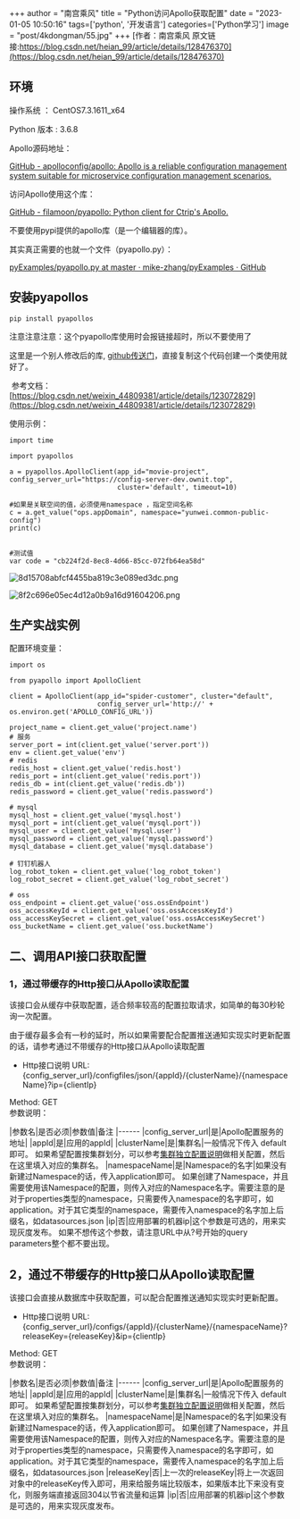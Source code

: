 +++
author = "南宫乘风"
title = "Python访问Apollo获取配置"
date = "2023-01-05 10:50:16"
tags=['python', '开发语言']
categories=['Python学习']
image = "post/4kdongman/55.jpg"
+++
[作者：南宫乘风   原文链接:https://blog.csdn.net/heian_99/article/details/128476370](https://blog.csdn.net/heian_99/article/details/128476370)

## 环境

操作系统 ： CentOS7.3.1611_x64

Python 版本 : 3.6.8

Apollo源码地址：

[GitHub - apolloconfig/apollo: Apollo is a reliable configuration management system suitable for microservice configuration management scenarios.](https://github.com/ctripcorp/apollo)

访问Apollo使用这个库：

[GitHub - filamoon/pyapollo: Python client for Ctrip's Apollo.](https://github.com/filamoon/pyapollo)

不要使用pypi提供的apollo库（是一个编辑器的库）。

其实真正需要的也就一个文件（pyapollo.py）：

[pyExamples/pyapollo.py at master · mike-zhang/pyExamples · GitHub](https://github.com/mike-zhang/pyExamples/blob/master/pyapolloRelate/pyapollo.py)



## 安装pyapollos

```
pip install pyapollos
```

注意注意注意：这个pyapollo库使用时会报链接超时，所以不要使用了 

这里是一个别人修改后的库, [github传送门](https://github.com/mike-zhang/pyExamples/blob/master/pyapolloRelate/pyapollo.py)，直接复制这个代码创建一个类使用就好了。

 参考文档：[https://blog.csdn.net/weixin_44809381/article/details/123072829](https://blog.csdn.net/weixin_44809381/article/details/123072829)

使用示例：

```
import time

import pyapollos

a = pyapollos.ApolloClient(app_id="movie-project", config_server_url="https://config-server-dev.ownit.top",
                           cluster='default', timeout=10)

#如果是关联空间的值，必须使用namespace ，指定空间名称
c = a.get_value("ops.appDomain", namespace="yunwei.common-public-config")
print(c)


#测试值
var code = "cb224f2d-8ec8-4d66-85cc-072fb64ea58d"

```

![8d15708abfcf4455ba819c3e089ed3dc.png](https://img-blog.csdnimg.cn/8d15708abfcf4455ba819c3e089ed3dc.png)



![8f2c696e05ec4d12a0b9a16d91604206.png](https://img-blog.csdnimg.cn/8f2c696e05ec4d12a0b9a16d91604206.png)



## 生产实战实例

配置环境变量：

```
import os

from pyapollo import ApolloClient

client = ApolloClient(app_id="spider-customer", cluster="default",
                      config_server_url='http://' + os.environ.get('APOLLO_CONFIG_URL'))

project_name = client.get_value('project.name')
# 服务
server_port = int(client.get_value('server.port'))
env = client.get_value('env')
# redis
redis_host = client.get_value('redis.host')
redis_port = int(client.get_value('redis.port'))
redis_db = int(client.get_value('redis.db'))
redis_password = client.get_value('redis.password')

# mysql
mysql_host = client.get_value('mysql.host')
mysql_port = int(client.get_value('mysql.port'))
mysql_user = client.get_value('mysql.user')
mysql_password = client.get_value('mysql.password')
mysql_database = client.get_value('mysql.database')

# 钉钉机器人
log_robot_token = client.get_value('log_robot_token')
log_robot_secret = client.get_value('log_robot_secret')

# oss
oss_endpoint = client.get_value('oss.ossEndpoint')
oss_accessKeyId = client.get_value('oss.ossAccessKeyId')
oss_accessKeySecret = client.get_value('oss.ossAccessKeySecret')
oss_bucketName = client.get_value('oss.bucketName')
```

## 二、调用API接口获取配置

### 1，通过带缓存的Http接口从Apollo读取配置

该接口会从缓存中获取配置，适合频率较高的配置拉取请求，如简单的每30秒轮询一次配置。

由于缓存最多会有一秒的延时，所以如果需要配合配置推送通知实现实时更新配置的话，请参考通过不带缓存的Http接口从Apollo读取配置
- Http接口说明
URL: {config_server_url}/configfiles/json/{appId}/{clusterName}/{namespaceName}?ip={clientIp}

Method: GET<br> 参数说明：

|参数名|是否必须|参数值|备注
|------
|config_server_url|是|Apollo配置服务的地址|
|appId|是|应用的appId|
|clusterName|是|集群名|一般情况下传入 default 即可。 如果希望配置按集群划分，可以参考[集群独立配置说明](https://links.jianshu.com/go?to=https%3A%2F%2Fgithub.com%2Fctripcorp%2Fapollo%2Fwiki%2F%25E5%25BA%2594%25E7%2594%25A8%25E6%258E%25A5%25E5%2585%25A5%25E6%258C%2587%25E5%258D%2597%23%25E4%25B8%2589%25E9%259B%2586%25E7%25BE%25A4%25E7%258B%25AC%25E7%25AB%258B%25E9%2585%258D%25E7%25BD%25AE%25E8%25AF%25B4%25E6%2598%258E)做相关配置，然后在这里填入对应的集群名。
|namespaceName|是|Namespace的名字|如果没有新建过Namespace的话，传入application即可。 如果创建了Namespace，并且需要使用该Namespace的配置，则传入对应的Namespace名字。需要注意的是对于properties类型的namespace，只需要传入namespace的名字即可，如application。对于其它类型的namespace，需要传入namespace的名字加上后缀名，如datasources.json
|ip|否|应用部署的机器ip|这个参数是可选的，用来实现灰度发布。 如果不想传这个参数，请注意URL中从?号开始的query parameters整个都不要出现。

## 2，通过不带缓存的Http接口从Apollo读取配置

该接口会直接从数据库中获取配置，可以配合配置推送通知实现实时更新配置。
- Http接口说明
URL: {config_server_url}/configs/{appId}/{clusterName}/{namespaceName}?releaseKey={releaseKey}&amp;ip={clientIp}

Method: GET<br> 参数说明：

|参数名|是否必须|参数值|备注
|------
|config_server_url|是|Apollo配置服务的地址|
|appId|是|应用的appId|
|clusterName|是|集群名|一般情况下传入 default 即可。 如果希望配置按集群划分，可以参考[集群独立配置说明](https://links.jianshu.com/go?to=https%3A%2F%2Fgithub.com%2Fctripcorp%2Fapollo%2Fwiki%2F%25E5%25BA%2594%25E7%2594%25A8%25E6%258E%25A5%25E5%2585%25A5%25E6%258C%2587%25E5%258D%2597%23%25E4%25B8%2589%25E9%259B%2586%25E7%25BE%25A4%25E7%258B%25AC%25E7%25AB%258B%25E9%2585%258D%25E7%25BD%25AE%25E8%25AF%25B4%25E6%2598%258E)做相关配置，然后在这里填入对应的集群名。
|namespaceName|是|Namespace的名字|如果没有新建过Namespace的话，传入application即可。 如果创建了Namespace，并且需要使用该Namespace的配置，则传入对应的Namespace名字。需要注意的是对于properties类型的namespace，只需要传入namespace的名字即可，如application。对于其它类型的namespace，需要传入namespace的名字加上后缀名，如datasources.json
|releaseKey|否|上一次的releaseKey|将上一次返回对象中的releaseKey传入即可，用来给服务端比较版本，如果版本比下来没有变化，则服务端直接返回304以节省流量和运算
|ip|否|应用部署的机器ip|这个参数是可选的，用来实现灰度发布。

